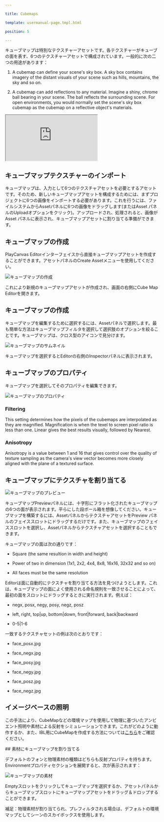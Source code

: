 ---
title: Cubemaps
template: usermanual-page.tmpl.html
position: 5
---

キューブマップは特別なテクスチャーアセットです。各テクスチャーがキューブの面を表す、6つのテクスチャーアセットで構成されています。一般的に次の二つの用途があります：

1. A cubemap can define your scene's sky box. A sky box contains imagery of the distant visuals of your scene such as hills, mountains, the sky and so on.
2. A cubemap can add reflections to any material. Imagine a shiny, chrome ball bearing in your scene. The ball reflects the surrounding scene. For open environments, you would normally set the scene's sky box cubemap as the cubemap on a reflective object's materials.

<iframe src="https://playcanv.as/b/xp7v1oFB/" allowfullscreen></iframe>

## キューブマップテクスチャーのインポート

キューブマップは、入力として6つのテクスチャアセットを必要とするアセットです。そのため、新しいキューブマップアセットを構成するためには、まずプロジェクトに6つの画像をインポートする必要があります。これを行うには、ファイルシステムからAssetパネルに6つの画像をドラッグします(またはAsset パネルのUploadオプションをクリック)。アップロードされ、処理されると、画像がAsset パネルに表示され、キューブマップアセットに割り当てる準備ができます。

## キューブマップの作成

PlayCanvas Editorインターフェイスから直接キューブマップアセットを作成することができます。アセットパネルのCreate Assetメニューを使用してください。

![キューブマップの作成][1]

これにより新規のキューブマップアセットが作成され、画面の右側にCube Map Editorを開きます。

## キューブマップの作成

キューブマップを編集するために選択するには、Assetパネルで選択します。最も簡単な方法はキューブマップフィルタを選択して選択肢のオプションを絞ることです。キューブマップは、クロス型のアイコンで見分けます。

![キューブマップのサムネイル][2]

キューブマップを選択するとEditorの右側のInspectorパネルに表示されます。

## キューブマップのプロパティ

キューブマップを選択してそのプロパティを編集できます。

![キューブマップのプロパティ][3]

### Filtering
This setting determines how the pixels of the cubemaps are interpolated as they are magnified. Magnification is when the texel to screen pixel ratio is less than one. Linear gives the best results visually, followed by Nearest.

### Anisotropy
Anisotropy is a value between 1 and 16 that gives control over the quality of texture sampling as the camera's view vector becomes more closely aligned with the plane of a textured surface.

## キューブマップにテクスチャを割り当てる

![キューブマップのプレビュー][4]

キューブマップPreviewパネルには、十字形にフラット化されたキューブマップの6つの面が表示されます。平らにした段ボール箱を想像してください。キューブマップを構築するには、AssetパネルからテクスチャアセットをPreview パネルのフェイススロットにドラッグするだけです。また、キューブマップのフェイススロットを選択し、Assetパネルからテクスチャアセットを選択することもできます。

キューブマップの面は次の通りです：

* Square (the same resultion in width and height)
* Power of two in dimension (1x1, 2x2, 4x4, 8x8, 16x16, 32x32 and so on)
* All faces must be the same resolution

Editorは面に自動的にテクスチャを割り当てる方法を見つけようとします。これは、キューブマップの面によく使用される命名規則を一致させることによって、最初の面をスロットにドラッグするときに実行されます。例えば：

* negx, posx, negy, posy, negz, posz
* left, right, top|up, bottom|down, front|forward, back|backward
* 0-5|1-6

一致するテクスチャセットの例は次のとおりです：

* face_posx.jpg
* face_negx.jpg
* face_posy.jpg
* face_negy.jpg
* face_posz.jpg
* face_negz.jpg

## イメージベースの照明

この手法により、CubeMapなどの環境マップを使用して物理に基づいたアンビエント照明や素材による反射をシミュレーションできます。これがどのように動作するか、また、IBL用にCubeMapを作成する方法については[こちら][6]をご確認ください。

## 素材にキューブマップを割り当てる

デフォルトのフォンと物理素材の種類はどちらも反射プロパティを持ちます。Environmentプロパティセクションを展開すると、次が表示されます：

![キューブマップの素材][5]

Emptyスロットをクリックしてキューブマップを選択するか、アセットパネルからキューブマップスロットにキューブマップアセットをドラッグ＆ドロップすることができます。

補足：物理素材が割り当てられ、プレフィルタされる場合は、デフォルトの環境マップとしてシーンのスカイボックスを使用します。

[1]: /images/user-manual/assets/cubemaps/cubemap-create.png
[2]: /images/user-manual/assets/cubemaps/cubemap-thumbnails.png
[3]: /images/user-manual/assets/cubemaps/cubemap-properties.png
[4]: /images/user-manual/assets/cubemaps/cubemap-preview.png
[5]: /images/user-manual/assets/cubemaps/cubemap-material.png
[6]: /user-manual/graphics/physical-rendering/image-based-lighting/

